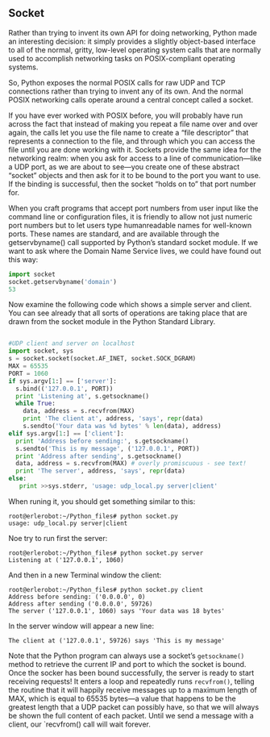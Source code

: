 ## Socket

Rather than trying to invent its own API for doing networking, Python made an interesting decision:
it simply provides a slightly object-based interface to all of the normal, gritty, low-level operating system
calls that are normally used to accomplish networking tasks on POSIX-compliant operating systems.


So, Python exposes the normal POSIX calls for raw UDP and TCP connections rather than trying to
invent any of its own. And the normal POSIX networking calls operate around a central concept called a
socket.

If you have ever worked with POSIX before, you will probably have run across the fact that instead of
making you repeat a file name over and over again, the calls let you use the file name to create a “file
descriptor” that represents a connection to the file, and through which you can access the file until you
are done working with it.
Sockets provide the same idea for the networking realm: when you ask for access to a line of
communication—like a UDP port, as we are about to see—you create one of these abstract “socket”
objects and then ask for it to be bound to the port you want to use. If the binding is successful, then the socket “holds on to” that port number for.

When you craft programs that accept port numbers from user input like the command line or
configuration files, it is friendly to allow not just numeric port numbers but to let users type humanreadable
names for well-known ports. These names are standard, and are available through the
getservbyname() call supported by Python’s standard socket module. If we want to ask where the
Domain Name Service lives, we could have found out this way:

```python
import socket
socket.getservbyname('domain')
53
```
Now examine the following code which shows a simple server and
client. You can see already that all sorts of operations are taking place that are drawn from the socket
module in the Python Standard Library.

```python

#UDP client and server on localhost
import socket, sys
s = socket.socket(socket.AF_INET, socket.SOCK_DGRAM)
MAX = 65535
PORT = 1060
if sys.argv[1:] == ['server']:
  s.bind(('127.0.0.1', PORT))
  print 'Listening at', s.getsockname()
  while True:
    data, address = s.recvfrom(MAX)
    print 'The client at', address, 'says', repr(data)
    s.sendto('Your data was %d bytes' % len(data), address)
elif sys.argv[1:] == ['client']:
  print 'Address before sending:', s.getsockname()
  s.sendto('This is my message', ('127.0.0.1', PORT))
  print 'Address after sending', s.getsockname()
  data, address = s.recvfrom(MAX) # overly promiscuous - see text!
  print 'The server', address, 'says', repr(data)
else:
   print >>sys.stderr, 'usage: udp_local.py server|client'
```
When runing it, you should get something similar to this:
```
root@erlerobot:~/Python_files# python socket.py
usage: udp_local.py server|client
```
Noe try to run first the server:
```
root@erlerobot:~/Python_files# python socket.py server
Listening at ('127.0.0.1', 1060)
```
And then in a new Terminal window the client:
```
root@erlerobot:~/Python_files# python socket.py client
Address before sending: ('0.0.0.0', 0)
Address after sending ('0.0.0.0', 59726)
The server ('127.0.0.1', 1060) says 'Your data was 18 bytes'
```
In the server window will appear a new line:
```
The client at ('127.0.0.1', 59726) says 'This is my message'
```
Note that the Python program can always use a socket’s `getsockname() `method to retrieve the
current IP and port to which the socket is bound.
Once the socker has been bound successfully, the server is ready to start receiving requests! It enters
a loop and repeatedly runs `recvfrom()`, telling the routine that it will happily receive messages up to a
maximum length of MAX, which is equal to 65535 bytes—a value that happens to be the greatest length
that a UDP packet can possibly have, so that we will always be shown the full content of each packet.
Until we send a message with a client, our `recvfrom() call will wait forever.
